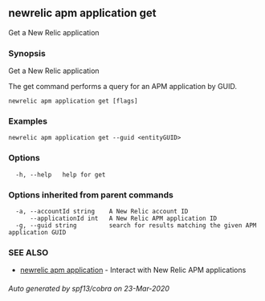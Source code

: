 ## newrelic apm application get

Get a New Relic application

### Synopsis

Get a New Relic application

The get command performs a query for an APM application by GUID.


```
newrelic apm application get [flags]
```

### Examples

```
newrelic apm application get --guid <entityGUID>
```

### Options

```
  -h, --help   help for get
```

### Options inherited from parent commands

```
  -a, --accountId string    A New Relic account ID
      --applicationId int   A New Relic APM application ID
  -g, --guid string         search for results matching the given APM application GUID
```

### SEE ALSO

* [newrelic apm application](newrelic_apm_application.md)	 - Interact with New Relic APM applications

###### Auto generated by spf13/cobra on 23-Mar-2020
